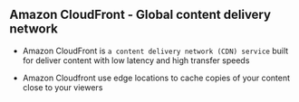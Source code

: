 ## Amazon CloudFront - Global content delivery network

- Amazon CloudFront is `a content delivery network (CDN) service` built for deliver content with low latency and high transfer speeds

- Amazon Cloudfront use edge locations to cache copies of your content close to your viewers
